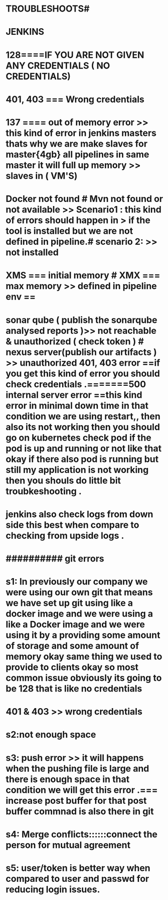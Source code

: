 # TROUBLESHOOTS#
# JENKINS #######
# 128====IF YOU ARE NOT GIVEN ANY CREDENTIALS ( NO CREDENTIALS)
# 401, 403 === Wrong credentials
# 137 ==== out of memory error >> this kind of error in jenkins masters thats why we are make slaves for master{4gb} all pipelines in same master it will full up memory  >> slaves in ( VM'S)
# Docker not found # Mvn not found or not available  >> Scenario1 : this kind of errors should happen in > if the tool is installed but we are not defined in pipeline.# scenario 2: >> not installed 
# XMS === initial memory # XMX === max memory >> defined in pipeline  env ==
# sonar qube ( publish the sonarqube analysed reports )>> not reachable & unauthorized ( check token )    # nexus server(publish our artifacts ) >> unauthorized 401, 403 error ==if you get this kind of error you should check credentials .=======500 internal server error ==this kind error in minimal down time in that condition we are using restart,, then also its not working then you should  go on kubernetes  check pod  if the pod is up and running or not like that okay if there also pod is running but still my application is not working then you shouls do little bit troubkeshooting .
# jenkins also check logs from down side this best when compare to checking from upside logs .

# ########## git errors ##############
# s1: In previously our company we were using our own git that means we have set up git using like a docker image and we were using a like  a Docker image and we were using  it by a providing some amount of storage and some amount of memory okay same thing we used to provide to clients okay so most common issue obviously its going to be 128  that is like no credentials 
# 401 & 403 >> wrong credentials
# s2:not enough space 
# s3: push error >> it will happens when the pushing file is large and there is enough space in that condition we will get this error .=== increase post buffer for that post buffer commnad is also there in git
# s4: Merge conflicts::::::connect the person  for mutual agreement 
# s5: user/token is better way when compared to user and passwd for reducing  login issues.
